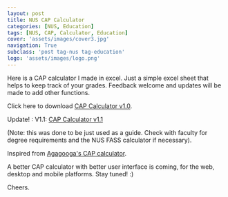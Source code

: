 ```yaml
---
layout: post
title: NUS CAP Calculator
categories: [NUS, Education]
tags: [NUS, CAP, Calculator, Education]
cover: 'assets/images/cover3.jpg'
navigation: True
subclass: 'post tag-nus tag-education'
logo: 'assets/images/logo.png'
---
```


Here is a CAP calculator I made in excel. Just a simple excel sheet that helps to keep track of your grades. Feedback welcome and updates will be made to add other functions.

Click here to download <a href="assets/cap-calculator1.xlsx">CAP Calculator v1.0</a>.

Update! : V1.1: <a href="assets/cap-calculator2.xlsx">CAP Calculator v1.1</a>

(Note: this was done to be just used as a guide. Check with faculty for degree requirements and the NUS FASS calculator if necessary).

Inspired from <a title="Agagooga's CAP Calculator" href="http://gssq.entori.net/files/capcalc.htm" target="_blank">Agagooga's CAP calculator</a>.

A better CAP calculator with better user interface is coming, for the web, desktop and mobile platforms. Stay tuned! :)

Cheers.